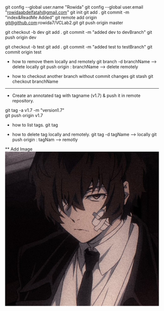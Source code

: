 ﻿git config --global user.name "Rowida"
git config --global user.email "rowidaabdelfatah@gmail.com"
git init
git add .
git commit -m "index&ReadMe Added"
git remote add origin git@github.com:rowida7/VCLab2.git
git push origin master

git checkout -b dev
git add .
git commit -m "added dev to devBranch"
git push origin dev

git checkout -b test
git add .
git commit -m "added test to testBranch"
git commit origin test 

* how to remove them locally and remotely
git branch -d branchName --> delete locally
git push origin : branchName --> delete remotely

* how to checkout another branch without commit changes
git stash
git checkout branchName

 **************************************
 
* Create an annotated tag with tagname (v1.7) & push it in remote repository.

git tag -a v1.7 -m "version1.7"  
git push origin v1.7

* how to list tags.
git tag

* how to delete tag locally and remotely.
git tag -d tagName --> locally
git push origin : tagNam --> remotly

** Add Image
![Image](/dazai.jpeg)




